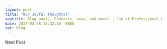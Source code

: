 ```yaml
---
layout: post
title: "Our Joyful Thoughts!"
seotitle: Blog posts, Podcasts, news, and more! | Joy of Professional Learning
date: 2017-03-28 13:32:10 -0800
cat: blog
---
```

Next Post
